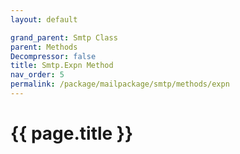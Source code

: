 ```yaml
---
layout: default

grand_parent: Smtp Class
parent: Methods
Decompressor: false
title: Smtp.Expn Method
nav_order: 5
permalink: /package/mailpackage/smtp/methods/expn
---
```

# {{ page.title }}